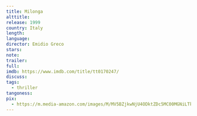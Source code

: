 ```yaml
---
title: Milonga
alttitle:
release: 1999
country: Italy
length:
language:
director: Emidio Greco
stars:
note:
trailer:
full:
imdb: https://www.imdb.com/title/tt0170247/
discuss:
tags:
  - thriller
tangoness:
pix:
  - https://m.media-amazon.com/images/M/MV5BZjkwNjU4ODktZDc5MC00MGNiLTk5NzUtM2E3YTc2NDRhZDVmXkEyXkFqcGdeQXVyMTAxMDQ0ODk@._V1_SY1000_CR0,0,706,1000_AL_.jpg
---
```


